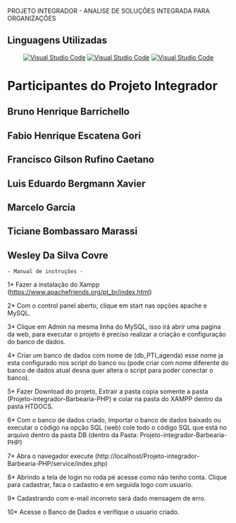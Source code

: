 
PROJETO INTEGRADOR - ANALISE DE SOLUÇÕES INTEGRADA PARA ORGANIZAÇÕES 


## Linguagens Utilizadas

<div align="center" dir="auto">
 <a target="_blank" rel="noopener noreferrer nofollow" href="https://img.shields.io/badge/PHP-777BB4?style=for-the-badge&logo=php&logoColor=white"><img alt="Visual Studio Code" src="https://img.shields.io/badge/HTML5-E34F26?style=for-the-badge&logo=html5&logoColor=white" data-canonical-src="https://img.shields.io/badge/PHP-777BB4?style=for-the-badge&logo=php&logoColor=white" style="max-width: 100%;"></a>   <a target="_blank" rel="noopener noreferrer nofollow" href="https://img.shields.io/badge/PHP-777BB4?style=for-the-badge&logo=php&logoColor=white"><img alt="Visual Studio Code" src="https://img.shields.io/badge/CSS3-1572B6?style=for-the-badge&logo=css3&logoColor=white" data-canonical-src="https://img.shields.io/badge/PHP-777BB4?style=for-the-badge&logo=php&logoColor=white" style="max-width: 100%;"></a>  <a target="_blank" rel="noopener noreferrer nofollow" href="https://img.shields.io/badge/PHP-777BB4?style=for-the-badge&logo=php&logoColor=white"><img alt="Visual Studio Code" src="https://img.shields.io/badge/PHP-777BB4?style=for-the-badge&logo=php&logoColor=white" data-canonical-src="https://img.shields.io/badge/PHP-777BB4?style=for-the-badge&logo=php&logoColor=white" style="max-width: 100%;"></a> </div>

# Participantes do Projeto Integrador 
## Bruno Henrique Barrichello
## Fabio Henrique Escatena Gori
## Francisco Gilson Rufino Caetano
## Luis Eduardo Bergmann Xavier
## Marcelo Garcia
## Ticiane Bombassaro Marassi
## Wesley Da Silva Covre

    - Manual de instruções -  

1* Fazer a instalação do Xampp (https://www.apachefriends.org/pt_br/index.html) 

2* Com o control panel aberto, clique em start nas opções apache e MySQL. 

3* Clique em Admin na mesma linha do MySQL, isso irá abrir uma pagina da web, para executar o projeto é preciso realizar a criação e configuração do banco de dados.

4* Criar um banco de dados com nome de (db_PTI_agenda) esse nome ja esta configurado nos script do banco ou (pode criar com nome diferente do banco de dados atual desna quer altera o script para poder conectar o banco).

5* Fazer Download do projeto, Extrair a pasta copia somente a pasta (Projeto-integrador-Barbearia-PHP) e colar na pasta do XAMPP dentro da pasta HTDOCS.

6* Com o banco de dados criado, Importar o banco de dados baixado ou executar o código na opção SQL (web) cole todo o código SQL que está no arquivo dentro da pasta DB (dentro da Pasta: Projeto-integrador-Barbearia-PHP)

7* Abra o navegador execute (http://localhost/Projeto-integrador-Barbearia-PHP/service/index.php)

8* Abrindo a tela de login no roda pé acesse como não tenho conta. Clique para cadastrar, faca o cadastro e em seguida logo com usuario.

9* Cadastrando com e-mail incorreto será dado mensagem de erro.

10* Acesse o Banco de Dados e verifique o usuario criado.
